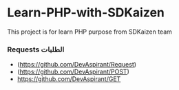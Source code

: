 # Learn-PHP-with-SDKaizen
This project is for learn PHP purpose from SDKaizen team

### Requests الطلبات
* (https://github.com/DevAspirant/Request)
* (https://github.com/DevAspirant/POST)
* https://github.com/DevAspirant/GET
